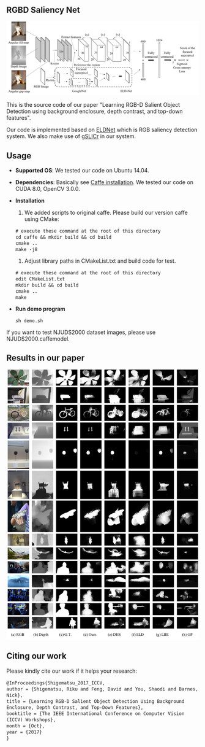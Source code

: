 ## RGBD Saliency Net

![Architecture](./figures/architecture.png)

This is the source code of our paper "Learning RGB-D Salient Object Detection using background enclosure, depth contrast, and top-down features".

Our code is implemented based on [ELDNet](https://github.com/gylee1103/ELDNet) which is RGB saliency detection system. We also make use of [gSLICr](https://github.com/carlren/gSLICr) in our system.

## Usage
- **Supported OS**: We tested our code on Ubuntu 14.04.

- **Dependencies**: Basically see [Caffe installation](http://caffe.berkeleyvision.org/install_apt.html). We tested our code on CUDA 8.0, OpenCV 3.0.0.

- **Installation**

  1. We added scripts to original caffe. Please build our version caffe using CMake:

    ```shell
    # execute these command at the root of this directory
    cd caffe && mkdir build && cd build
    cmake ..
    make -j8
    ```

  1. Adjust library paths in CMakeList.txt and build code for test.

    ```shell
    # execute these command at the root of this directory
    edit CMakeList.txt
    mkdir build && cd build
    cmake ..
    make
    ```

- **Run demo program**

  ```shell
  sh demo.sh
  ```
If you want to test NJUDS2000 dataset images, please use NJUDS2000.caffemodel.

## Results in our paper

![results](./figures/results.png)

## Citing our work
Please kindly cite our work if it helps your research:

  ```shell
  @InProceedings{Shigematsu_2017_ICCV,
  author = {Shigematsu, Riku and Feng, David and You, Shaodi and Barnes, Nick},
  title = {Learning RGB-D Salient Object Detection Using Background Enclosure, Depth Contrast, and Top-Down Features},
  booktitle = {The IEEE International Conference on Computer Vision (ICCV) Workshops},
  month = {Oct},
  year = {2017}
  }
  ```
